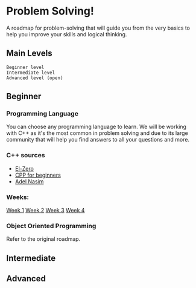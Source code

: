 # Problem Solving!

A roadmap for problem-solving that will guide you from the very basics to help you improve your skills and logical thinking.
## Main Levels
	Beginner level  
	Intermediate level  
	Advanced level (open)  

## Beginner
### Programming Language
You can choose any programming language to learn. We will be working with C++ as it's the most common in problem solving and due to its large community that will help you find answers to all your questions and more.
### C++ sources
* [El-Zero](https://www.youtube.com/playlist?list=PLDoPjvoNmBAwy-rS6WKudwVeb_x63EzgS)
* [CPP for beginners](https://www.youtube.com/playlist?list=PLPt2dINI2MIbwnEoeHZnUHeUHjTd8x4F3)
* [Adel Nasim](https://www.youtube.com/playlist?list=PLCInYL3l2AajFAiw4s1U4QbGszcQ-rAb3)
### Weeks:
[Week 1]()
[Week 2]()
[Week 3]()
[Week 4]()
### Object Oriented Programming
Refer to the original roadmap.
## Intermediate


## Advanced
